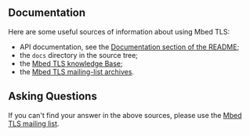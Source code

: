 ## Documentation

Here are some useful sources of information about using Mbed TLS:

- API documentation, see the [Documentation section of the
  README](README.md#License);
- the `docs` directory in the source tree;
- the [Mbed TLS knowledge Base](https://tls.mbed.org/kb);
- the [Mbed TLS mailing-list
  archives](https://lists.trustedfirmware.org/pipermail/mbed-tls/).

## Asking Questions

If you can't find your answer in the above sources, please use the [Mbed TLS
mailing list](https://lists.trustedfirmware.org/mailman/listinfo/mbed-tls).
